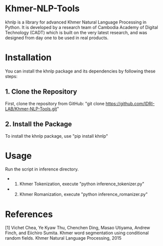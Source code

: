 # Khmer-NLP-Tools
khnlp is a library for advanced Khmer Natural Language Processing in Python. It is developed by a research team of Cambodia Academy of Digital Technology (CADT) which is built on the very latest research, and was designed from day one to be used in real products.

# Installation
You can install the khnlp package and its dependencies by following these steps:

## 1. Clone the Repository
First, clone the repository from GitHub:
"git clone https://github.com/IDRI-LAB/Khmer-NLP-Tools.git"

## 2. Install the Package
To install the khnlp package, use "pip install khnlp"

# Usage
Run the script in inference directory.
* 1. Khmer Tokenization, execute "python inference_tokenizer.py"
* 2. Khmer Romanization, execute "python inference_romanizer.py"

# References
[1] Vichet Chea, Ye Kyaw Thu, Chenchen Ding, Masao Utiyama, Andrew Finch, and Eiichiro Sumita. Khmer word segmentation using conditional random fields. Khmer Natural Language Processing, 2015

